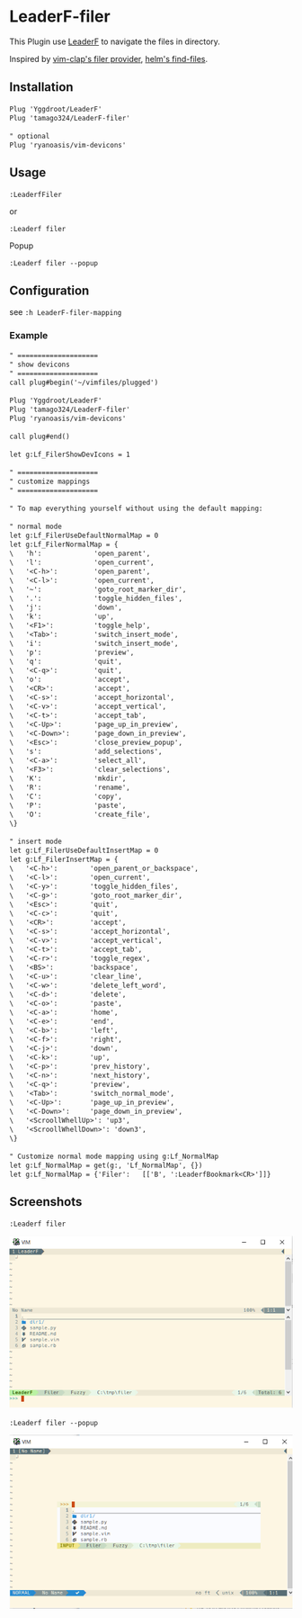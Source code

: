 # LeaderF-filer

This Plugin use [LeaderF](https://github.com/Yggdroot/LeaderF) to navigate the files in directory.

Inspired by [vim-clap's filer provider](https://github.com/liuchengxu/vim-clap/pull/272), [helm's find-files](https://github.com/emacs-helm/helm).


## Installation

```
Plug 'Yggdroot/LeaderF'
Plug 'tamago324/LeaderF-filer'

" optional
Plug 'ryanoasis/vim-devicons'
```

## Usage

```
:LeaderfFiler
```
or
```
:Leaderf filer
```

Popup

```
:Leaderf filer --popup
```

## Configuration

see `:h LeaderF-filer-mapping`

### Example

```vim
" ====================
" show devicons
" ====================
call plug#begin('~/vimfiles/plugged')

Plug 'Yggdroot/LeaderF'
Plug 'tamago324/LeaderF-filer'
Plug 'ryanoasis/vim-devicons'

call plug#end()

let g:Lf_FilerShowDevIcons = 1

" ====================
" customize mappings
" ====================

" To map everything yourself without using the default mapping:

" normal mode
let g:Lf_FilerUseDefaultNormalMap = 0
let g:Lf_FilerNormalMap = {
\   'h':             'open_parent',
\   'l':             'open_current',
\   '<C-h>':         'open_parent',
\   '<C-l>':         'open_current',
\   '~':             'goto_root_marker_dir',
\   '.':             'toggle_hidden_files',
\   'j':             'down',
\   'k':             'up',
\   '<F1>':          'toggle_help',
\   '<Tab>':         'switch_insert_mode',
\   'i':             'switch_insert_mode',
\   'p':             'preview',
\   'q':             'quit',
\   '<C-q>':         'quit',
\   'o':             'accept',
\   '<CR>':          'accept',
\   '<C-s>':         'accept_horizontal',
\   '<C-v>':         'accept_vertical',
\   '<C-t>':         'accept_tab',
\   '<C-Up>':        'page_up_in_preview',
\   '<C-Down>':      'page_down_in_preview',
\   '<Esc>':         'close_preview_popup',
\   's':             'add_selections',
\   '<C-a>':         'select_all',
\   '<F3>':          'clear_selections',
\   'K':             'mkdir',
\   'R':             'rename',
\   'C':             'copy',
\   'P':             'paste',
\   'O':             'create_file',
\}

" insert mode
let g:Lf_FilerUseDefaultInsertMap = 0
let g:Lf_FilerInsertMap = {
\   '<C-h>':        'open_parent_or_backspace',
\   '<C-l>':        'open_current',
\   '<C-y>':        'toggle_hidden_files',
\   '<C-g>':        'goto_root_marker_dir',
\   '<Esc>':        'quit',
\   '<C-c>':        'quit',
\   '<CR>':         'accept',
\   '<C-s>':        'accept_horizontal',
\   '<C-v>':        'accept_vertical',
\   '<C-t>':        'accept_tab',
\   '<C-r>':        'toggle_regex',
\   '<BS>':         'backspace',
\   '<C-u>':        'clear_line',
\   '<C-w>':        'delete_left_word',
\   '<C-d>':        'delete',
\   '<C-o>':        'paste',
\   '<C-a>':        'home',
\   '<C-e>':        'end',
\   '<C-b>':        'left',
\   '<C-f>':        'right',
\   '<C-j>':        'down',
\   '<C-k>':        'up',
\   '<C-p>':        'prev_history',
\   '<C-n>':        'next_history',
\   '<C-q>':        'preview',
\   '<Tab>':        'switch_normal_mode',
\   '<C-Up>':       'page_up_in_preview',
\   '<C-Down>':     'page_down_in_preview',
\   '<ScroollWhellUp>': 'up3',
\   '<ScroollWhellDown>': 'down3',
\}

" Customize normal mode mapping using g:Lf_NormalMap
let g:Lf_NormalMap = get(g:, 'Lf_NormalMap', {})
let g:Lf_NormalMap = {'Filer':   [['B', ':LeaderfBookmark<CR>']]}
```

## Screenshots

`:Leaderf filer`

<img src="./images/buffer.png" alt="buffer" />

`:Leaderf filer --popup`

<img src="./images/popup.png" alt="popup" />
